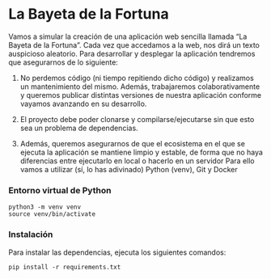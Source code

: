 # La Bayeta de la Fortuna

Vamos a simular la creación de una aplicación web sencilla llamada “La
Bayeta de la Fortuna”. Cada vez que accedamos a la web, nos dirá un
texto auspicioso aleatorio. Para desarrollar y desplegar la aplicación
tendremos que asegurarnos de lo siguiente:

1.  No perdemos código (ni tiempo repitiendo dicho código) y
realizamos un mantenimiento del mismo. Además, trabajaremos
colaborativamente y queremos publicar distintas versiones de
nuestra aplicación conforme vayamos avanzando en su desarrollo.

2. El proyecto debe poder clonarse y compilarse/ejecutarse sin que
esto sea un problema de dependencias.

3.  Además, queremos asegurarnos de que el ecosistema en el que se ejecuta la aplicación se mantiene limpio y estable, de forma que no haya diferencias entre ejecutarlo en local o hacerlo en un servidor
Para ello vamos a utilizar (sí, lo has adivinado) Python (venv), Git y Docker

### Entorno virtual de Python
```
python3 -m venv venv
source venv/bin/activate
```


### Instalación

Para instalar las dependencias, ejecuta los siguientes comandos:
```
pip install -r requirements.txt
```

